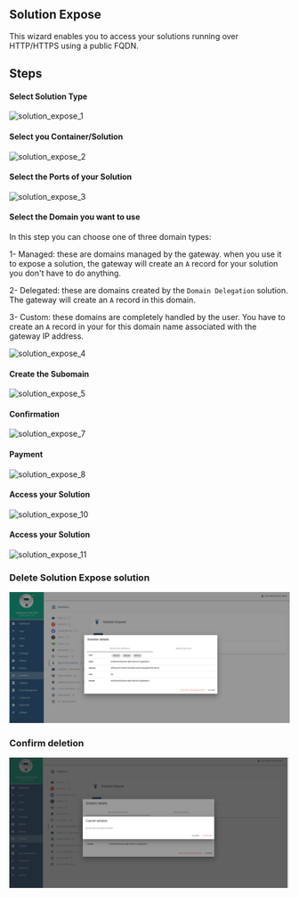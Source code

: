 ## Solution Expose
This wizard enables you to access your solutions running over HTTP/HTTPS using a public FQDN.

## Steps

#### Select Solution Type
![solution_expose_1](./img/solution_expose_1.png)

#### Select you Container/Solution
![solution_expose_2](./img/solution_expose_2.png)

#### Select the Ports of your Solution
![solution_expose_3](./img/solution_expose_3.png)


#### Select the Domain you want to use
In this step you can choose one of three domain types:

1- Managed: these are domains managed by the gateway. when you use it to expose a solution, the gateway will create an `A` record for your solution you don't have to do anything.

2- Delegated: these are domains created by the `Domain Delegation` solution. The gateway will create an `A` record in this domain.

3- Custom: these domains are completely handled by the user. You have to create an `A` record in your for this domain name associated with the gateway IP address.

![solution_expose_4](./img/solution_expose_4.png)

#### Create the Subomain
![solution_expose_5](./img/solution_expose_5.png)


#### Confirmation
![solution_expose_7](./img/solution_expose_7.png)

#### Payment
![solution_expose_8](./img/solution_expose_8.png)

#### Access your Solution
![solution_expose_10](./img/solution_expose_10.png)

#### Access your Solution
![solution_expose_11](./img/solution_expose_11.png)

### Delete Solution Expose solution
![](./img/solution_expose_12.png)

### Confirm deletion 
![](./img/solution_expose_13.png)
